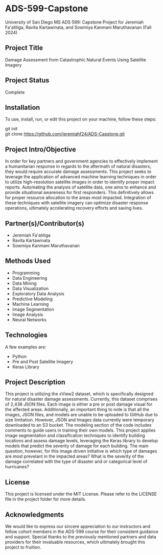 # ADS-599-Capstone
University of San Diego MS ADS 599: Capstone Project for Jeremiah Fa'atiliga, Ravita Kartawinata, and Sowmiya Kanmani Maruthavanan (Fall 2024)

## Project Title
Damage Assessment from Catastrophic Natural Events Using Satellite Imagery

## Project Status
Complete

## Installation
To use, install, run, or edit this project on your machine, follow these steps:

git init  
git clone https://github.com/jeremiahf24/ADS-Capstone.git

## Project Intro/Objective
In order for key partners and government agencies to effectively implement a humanitarian response in regards to the aftermath of natural disasters, they would require accurate damage assessments. This project seeks to leverage the application of advanced machine learning techniques in order to utilize high-resolution satellite images in order to identify proper impact reports. Automating the analysis of satellite data, one aims to enhance and provide situational awareness for first responders. This definitively allows for proper resource allocation to the areas most impacted. Integration of these techniques with satellite imagery can optimize disaster response operations, ultimately accelerating recovery efforts and saving lives.

## Partner(s)/Contributor(s)  
*	Jeremiah Fa'atiliga
*	Ravita Kartawinata 
*	Sowmiya Kanmani Maruthavanan

## Methods Used
*	Programming
*	Data Engineering
*	Data Mining 
*	Data Visualization
*	Exploratory Data Analysis
*	Predictive Modeling 
*	Machine Learning
*	Image Segmentation
*	Image Analysis
*	Neural Networks


## Technologies
A few examples are:
*	Python
*	Pre and Post Satellite Imagery
*	Keras Library


## Project Description
This project is utilizing the xView2 dataset, which is specifically designed for natural disaster damage assessments. Currently, this dataset comprises of 2,438 JSON files. Each image is either a pre or post damage visual for the affected areas. Additionally, an important thing to note is that all the images, JSON files, and models are unable to be uploaded to GitHub due to size limitation. However, JSON and Images data currently were temporary downloaded to an S3 bucket. The modeling section of the code includes comments to guide users in training their own models. This project applies image segmentation and classification techniques to identify building locations and assess damage levels, leveraging the Keras library to develop models that predict the severity of damage for each building. The main question, however, for this image driven initiative is which type of damages are most prevelant in the impacted areas? What is the severity of the damage correlated with the type of disaster and or categorical level of hurricanes?


## License
This project is licensed under the MIT License. Please refer to the LICENSE file in the project folder for more details.

## Acknowledgments
We would like to express our sincere appreciation to our instructors and fellow cohort members in the ADS-599 course for their consistent guidance and support. Special thanks to the previously mentioned partners and data providers for their invaluable resources, which ultimately brought this project to fruition.
